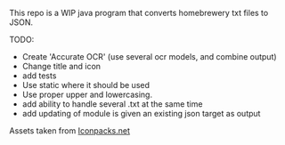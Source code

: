 This repo is a WIP java program that converts homebrewery txt files to JSON.


TODO:
 - Create 'Accurate OCR' (use several ocr models, and combine output)
 - Change title and icon
 - add tests
 - Use static where it should be used
 - Use proper upper and lowercasing.
 - add ability to handle several .txt at the same time
 - add updating of module is given an existing json target as output

Assets taken from [Iconpacks.net](https://www.iconpacks.net/)